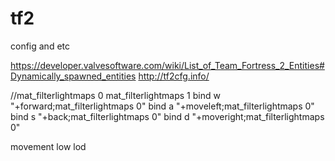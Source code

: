 tf2
===

config and etc

https://developer.valvesoftware.com/wiki/List_of_Team_Fortress_2_Entities#Dynamically_spawned_entities 
http://tf2cfg.info/


//mat_filterlightmaps 0
mat_filterlightmaps 1
bind w "+forward;mat_filterlightmaps 0"
bind a "+moveleft;mat_filterlightmaps 0"
bind s "+back;mat_filterlightmaps 0"
bind d "+moveright;mat_filterlightmaps 0"

movement low lod 